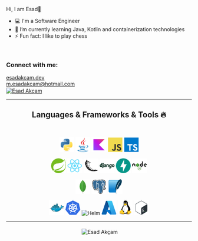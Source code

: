 Hi, I am Esad👋
- 💻 I'm a Software Engineer 
- 🌱 I’m currently learning Java, Kotlin and containerization technologies 
- ⚡ Fun fact: I like to play chess


<br>
<h3 align="left">Connect with me:</h3>
<a href="https://esadakcam.dev">esadakcam.dev</a>
<br>
<a href="mailto:m.esadakcam@hotmail.com">m.esadakcam@hotmail.com</a>
<br>
<a href="https://www.linkedin.com/in/esadakcam/" target="blank"><img align="center" src="https://img.shields.io/badge/LinkedIn-0077B5?style=for-the-badge&logo=linkedin&logoColor=white" alt="Esad Akçam"/></a>
<br>



<hr>
<h2 align="center">Languages & Frameworks & Tools 🔥</h2>
<br>
<p align="middle">
 <img src="https://raw.githubusercontent.com/devicons/devicon/master/icons/python/python-original.svg" alt="Python" width="40" height="40"> 
 <img src="https://raw.githubusercontent.com/devicons/devicon/master/icons/java/java-original.svg" alt="Java" width="40" height="40"/>   <img src="https://raw.githubusercontent.com/devicons/devicon/master/icons/kotlin/kotlin-original.svg" alt="Kotlin" width="40" height="40"/> 
 <img src="https://raw.githubusercontent.com/devicons/devicon/master/icons/javascript/javascript-original.svg" alt="Javascript" width="40" height="40"> 
 <img src="https://raw.githubusercontent.com/devicons/devicon/master/icons/typescript/typescript-original.svg" alt="Typescript" width="40" height="40"> 
</p>

<p align="middle">
 <img src="https://raw.githubusercontent.com/devicons/devicon/master/icons/spring/spring-original.svg" alt="Spring" width="40" height="40"> 
 <img src="https://raw.githubusercontent.com/devicons/devicon/master/icons/react/react-original.svg" alt="Spring" width="40" height="40"> 
 <img src="https://raw.githubusercontent.com/devicons/devicon/master/icons/flask/flask-original.svg" alt="Flask" width="40" height="40"> 
 <img src="https://raw.githubusercontent.com/devicons/devicon/master/icons/django/django-plain-wordmark.svg" alt="Django" width="40" height="40"> 
 <img src="https://raw.githubusercontent.com/devicons/devicon/master/icons/fastapi/fastapi-plain.svg" alt="FastApi" width="40" height="40"> 
 <img src="https://raw.githubusercontent.com/devicons/devicon/master/icons/nodejs/nodejs-original-wordmark.svg" alt="FastApi" width="40" height="40"> 
</p>
<p align="middle">
 <img src="https://raw.githubusercontent.com/devicons/devicon/master/icons/mongodb/mongodb-original.svg" alt="MongoDb" width="40" height="40"> 
 <img src="https://raw.githubusercontent.com/devicons/devicon/master/icons/postgresql/postgresql-original.svg" alt="PostgreSQL" width="40" height="40"> 
 <img src="https://raw.githubusercontent.com/devicons/devicon/master/icons/sqlite/sqlite-original.svg" alt="SQLite" width="40" height="40"> 
</p>
<p align="middle">
 <img src="https://raw.githubusercontent.com/devicons/devicon/master/icons/docker/docker-original.svg" alt="Docker" width="40" height="40"> 
  <img src="https://raw.githubusercontent.com/devicons/devicon/master/icons/kubernetes/kubernetes-plain.svg" alt="K8s" width="40" height="40"> 
  <img src="https://avatars.githubusercontent.com/u/15859888?s=48&v=4" alt="Helm" width="40" height="40"> 
  <img src="https://raw.githubusercontent.com/devicons/devicon/master/icons/azure/azure-original.svg" alt="K8s" width="40" height="40"> 
  <img src="https://raw.githubusercontent.com/devicons/devicon/master/icons/linux/linux-original.svg" alt="K8s" width="40" height="40"> 
  <img src="https://raw.githubusercontent.com/devicons/devicon/master/icons/bash/bash-original.svg" alt="K8s" width="40" height="40"> 
</p>
<hr>

<p align="middle">&nbsp;<img align="middle" src="https://github-readme-stats.vercel.app/api/top-langs?username=esadakcam&show_icons=true&locale=en&layout=compact" alt="Esad Akçam" /><br>
</p>
<br>
